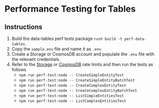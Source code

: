 # Performance Testing for Tables

## Instructions

1. Build the data-tables perf tests package `rush build -t perf-data-tables`.
2. Copy the `sample.env` file and name it as `.env`.
3. Create a Storage or CosmosDB account and populate the `.env` file with the relevant credentials.
4. Refer to the [Storage](https://learn.microsoft.com/azure/azure-resource-manager/management/azure-subscription-service-limits#storage-limits) or [CosmosDB](https://learn.microsoft.com/azure/cosmos-db/concepts-limits) rate limits and then run the tests as follows
   - `npm run perf-test:node -- CreateSimpleEntityTest`
   - `npm run perf-test:node -- CreateSimpleEntityBatchTest`
   - `npm run perf-test:node -- CreateComplexEntityTest`
   - `npm run perf-test:node -- CreateComplexEntityBatchTest`
   - `npm run perf-test:node -- ListSimpleEntitiesTest`
   - `npm run perf-test:node -- ListComplexEntitiesTest`
